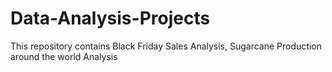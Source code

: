 # Data-Analysis-Projects
This repository contains Black Friday Sales Analysis, Sugarcane Production around the world Analysis
